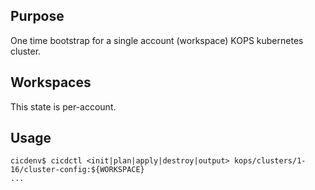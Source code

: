 ## Purpose
One time bootstrap for a single account (workspace) KOPS kubernetes cluster.

## Workspaces
This state is per-account.

## Usage
```
cicdenv$ cicdctl <init|plan|apply|destroy|output> kops/clusters/1-16/cluster-config:${WORKSPACE}
...
```
